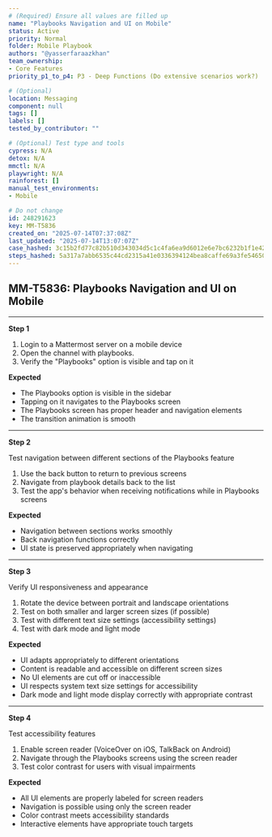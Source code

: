 ```yaml
---
# (Required) Ensure all values are filled up
name: "Playbooks Navigation and UI on Mobile"
status: Active
priority: Normal
folder: Mobile Playbook
authors: "@yasserfaraazkhan"
team_ownership:
- Core Features
priority_p1_to_p4: P3 - Deep Functions (Do extensive scenarios work?)

# (Optional)
location: Messaging
component: null
tags: []
labels: []
tested_by_contributor: ""

# (Optional) Test type and tools
cypress: N/A
detox: N/A
mmctl: N/A
playwright: N/A
rainforest: []
manual_test_environments:
- Mobile

# Do not change
id: 248291623
key: MM-T5836
created_on: "2025-07-14T07:37:08Z"
last_updated: "2025-07-14T13:07:07Z"
case_hashed: 3c15b2fd77c82b510d343034d5c1c4fa6ea9d6012e6e7bc6232b1f1e4209ec1531b61bf0e1cdac0fcc613f9a9caaed83
steps_hashed: 5a317a7abb6535c44cd2315a41e0336394124bea8caffe69a3fe54650c5227bfcd9df106e01d9c28f08176173fb9dcfd
---
```


<!-- (Auto-generated) Based on frontmatter's "key" and "name" -->

## MM-T5836: Playbooks Navigation and UI on Mobile

---

**Step 1**

1. Login to a Mattermost server on a mobile device
2. Open the channel with playbooks.
3. Verify the "Playbooks" option is visible and tap on it

**Expected**

- The Playbooks option is visible in the sidebar
- Tapping on it navigates to the Playbooks screen
- The Playbooks screen has proper header and navigation elements
- The transition animation is smooth

---

**Step 2**

Test navigation between different sections of the Playbooks feature

1. Use the back button to return to previous screens
2. Navigate from playbook details back to the list
3. Test the app's behavior when receiving notifications while in Playbooks screens

**Expected**

- Navigation between sections works smoothly
- Back navigation functions correctly
- UI state is preserved appropriately when navigating

---

**Step 3**

Verify UI responsiveness and appearance

1. Rotate the device between portrait and landscape orientations
2. Test on both smaller and larger screen sizes (if possible)
3. Test with different text size settings (accessibility settings)
4. Test with dark mode and light mode

**Expected**

- UI adapts appropriately to different orientations
- Content is readable and accessible on different screen sizes
- No UI elements are cut off or inaccessible
- UI respects system text size settings for accessibility
- Dark mode and light mode display correctly with appropriate contrast

---

**Step 4**

Test accessibility features

1. Enable screen reader (VoiceOver on iOS, TalkBack on Android)
2. Navigate through the Playbooks screens using the screen reader
3. Test color contrast for users with visual impairments

**Expected**

- All UI elements are properly labeled for screen readers
- Navigation is possible using only the screen reader
- Color contrast meets accessibility standards
- Interactive elements have appropriate touch targets
